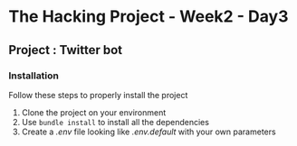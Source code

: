 # The Hacking Project - Week2 - Day3 

## Project : Twitter bot

### Installation
Follow these steps to properly install the project
1. Clone the project on your environment
2. Use `bundle install` to install all the dependencies
3. Create a _.env_ file looking like *.env.default* with your own parameters
